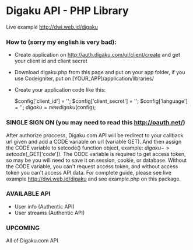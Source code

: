 # Digaku API - PHP Library

Live example http://dwi.web.id/digaku

### How to (sorry my english is very bad):

* Create application on http://auth.digaku.com/ui/client/create and get your client id and client secret
* Download digaku.php from this page and put on your app folder, if you use Codeigniter, put on [YOUR_APP]/application/libraries/
* Create your application code like this:

	$config['client_id'] = '';
	$config['client_secret'] = '';
	$config['language'] = '';
	$digaku = new digaku($config);

### SINGLE SIGN ON (you may need to read this http://oauth.net/)

After authorize proccess, Digaku.com API will be redirect to your callback url given and add a CODE variable on url (variable GET). And then assign the CODE variable to setcode() function object, example: $digaku->setcode($_GET['code']). The CODE variable is required to get access token, so may be you will need to save it on session, cookie, or database. Without the CODE variable, you can't request access token, and without access token you can't access API data. For complete guide, please see live example http://dwi.web.id/digaku and see example.php on this package.

### AVAILABLE API
* User info (Authentic API)
* User streams (Authentic API)

### UPCOMING
All of Digaku.com API